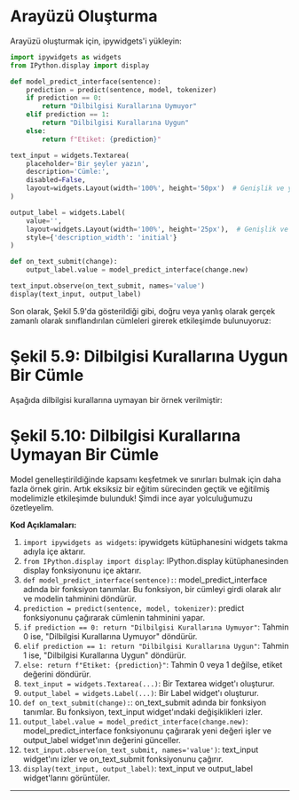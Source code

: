# Arayüzü Oluşturma

Arayüzü oluşturmak için, ipywidgets'i yükleyin: 
```python
import ipywidgets as widgets
from IPython.display import display

def model_predict_interface(sentence):
    prediction = predict(sentence, model, tokenizer)
    if prediction == 0:
        return "Dilbilgisi Kurallarına Uymuyor"
    elif prediction == 1:
        return "Dilbilgisi Kurallarına Uygun"
    else:
        return f"Etiket: {prediction}"

text_input = widgets.Textarea(
    placeholder='Bir şeyler yazın',
    description='Cümle:',
    disabled=False,
    layout=widgets.Layout(width='100%', height='50px')  # Genişlik ve yükseklik burada ayarlanır
)

output_label = widgets.Label(
    value='',
    layout=widgets.Layout(width='100%', height='25px'),  # Genişlik ve yükseklik burada ayarlanır
    style={'description_width': 'initial'}
)

def on_text_submit(change):
    output_label.value = model_predict_interface(change.new)

text_input.observe(on_text_submit, names='value')
display(text_input, output_label)
```

Son olarak, Şekil 5.9'da gösterildiği gibi, doğru veya yanlış olarak gerçek zamanlı olarak sınıflandırılan cümleleri girerek etkileşimde bulunuyoruz: 
# Şekil 5.9: Dilbilgisi Kurallarına Uygun Bir Cümle

Aşağıda dilbilgisi kurallarına uymayan bir örnek verilmiştir: 
# Şekil 5.10: Dilbilgisi Kurallarına Uymayan Bir Cümle

Model genelleştirildiğinde kapsamı keşfetmek ve sınırları bulmak için daha fazla örnek girin. 
Artık eksiksiz bir eğitim sürecinden geçtik ve eğitilmiş modelimizle etkileşimde bulunduk! 
Şimdi ince ayar yolculuğumuzu özetleyelim.

**Kod Açıklamaları:**

1. `import ipywidgets as widgets`: ipywidgets kütüphanesini widgets takma adıyla içe aktarır.
2. `from IPython.display import display`: IPython.display kütüphanesinden display fonksiyonunu içe aktarır.
3. `def model_predict_interface(sentence):`: model_predict_interface adında bir fonksiyon tanımlar. Bu fonksiyon, bir cümleyi girdi olarak alır ve modelin tahminini döndürür.
4. `prediction = predict(sentence, model, tokenizer)`: predict fonksiyonunu çağırarak cümlenin tahminini yapar.
5. `if prediction == 0: return "Dilbilgisi Kurallarına Uymuyor"`: Tahmin 0 ise, "Dilbilgisi Kurallarına Uymuyor" döndürür.
6. `elif prediction == 1: return "Dilbilgisi Kurallarına Uygun"`: Tahmin 1 ise, "Dilbilgisi Kurallarına Uygun" döndürür.
7. `else: return f"Etiket: {prediction}"`: Tahmin 0 veya 1 değilse, etiket değerini döndürür.
8. `text_input = widgets.Textarea(...)`: Bir Textarea widget'ı oluşturur.
9. `output_label = widgets.Label(...)`: Bir Label widget'ı oluşturur.
10. `def on_text_submit(change):`: on_text_submit adında bir fonksiyon tanımlar. Bu fonksiyon, text_input widget'ındaki değişiklikleri izler.
11. `output_label.value = model_predict_interface(change.new)`: model_predict_interface fonksiyonunu çağırarak yeni değeri işler ve output_label widget'ının değerini günceller.
12. `text_input.observe(on_text_submit, names='value')`: text_input widget'ını izler ve on_text_submit fonksiyonunu çağırır.
13. `display(text_input, output_label)`: text_input ve output_label widget'larını görüntüler.

---

